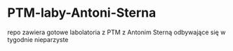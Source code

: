 # PTM-laby-Antoni-Sterna
repo zawiera gotowe labolatoria z PTM z Antonim Sterną odbywające się w tygodnie nieparzyste
